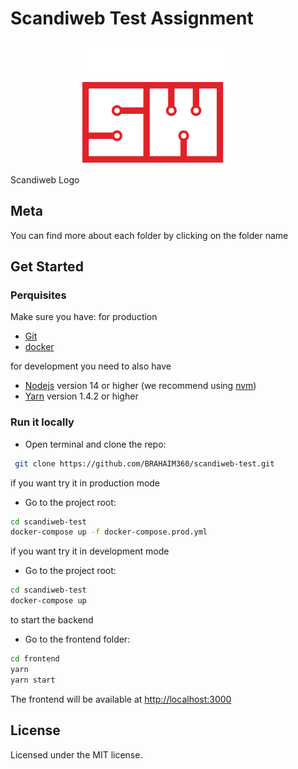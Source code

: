 # Scandiweb Test Assignment

Scandiweb Logo
![SCANDIWEB](/frontend/public/logo.png)

## Meta

You can find more about each folder by clicking on the folder name

## Get Started

### Perquisites

Make sure you have:
for production

- [Git](https://git-scm.com/)
- [docker](https://www.docker.com/products/docker-desktop)

for development you need to also have

- [Nodejs](https://nodejs.org/) version 14 or higher (we recommend using [nvm](https://github.com/nvm-sh/nvm))
- [Yarn](https://yarnpkg.com/) version 1.4.2 or higher

### Run it locally

- Open terminal and clone the repo:

```sh
 git clone https://github.com/BRAHAIM360/scandiweb-test.git
```

if you want try it in production mode

- Go to the project root:

```sh
cd scandiweb-test
docker-compose up -f docker-compose.prod.yml
```

if you want try it in development mode

- Go to the project root:

```sh
cd scandiweb-test
docker-compose up
```

to start the backend

- Go to the frontend folder:

```sh
cd frontend
yarn
yarn start
```

The frontend will be available at <http://localhost:3000>

## License

Licensed under the MIT license.
